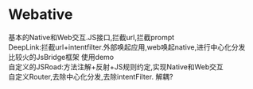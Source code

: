 # Webative  
基本的Native和Web交互.JS接口,拦截url,拦截prompt  
DeepLink:拦截url+intentfilter.外部唤起应用,web唤起native,进行中心化分发  
比较火的JsBridge框架 使用demo  
自定义的JSRoad:方法注解+反射+JS规则约定,实现Native和Web交互  
自定义Router,去除中心化分发,去除intentFilter. 解耦?
